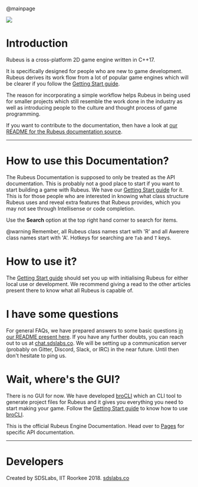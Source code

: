 @mainpage

<img src="../rubeus_dark.png">

# Introduction
Rubeus is a cross-platform 2D game engine written in C++17. 

It is specifically designed for people who are new to game development. Rubeus derives its work flow from a lot of popular game engines which will be clearer if you follow the [Getting Start guide](https://github.com/sdslabs/Rubeus/wiki).

The reason for incorporating a simple workflow helps Rubeus in being used for smaller projects which still resemble the work done in the industry as well as introducing people to the culture and thought process of game programming.

If you want to contribute to the documentation, then have a look at [our README for the Rubeus documentation source](https://github.com/sdslabs/Rubeus/tree/master/docs).

---

# How to use this Documentation?

The Rubeus Documentation is supposed to only be treated as the API documentation. This is probably not a good place to start if you want to start building a game with Rubeus. We have our [Getting Start guide](https://github.com/sdslabs/Rubeus/wiki) for it. This is for those people who are interested in knowing what class structure Rubeus uses and reveal extra features that Rubeus provides, which you may not see through Intellisense or code completion.

Use the **Search** option at the top right hand corner to search for items. 

@warning Remember, all Rubeus class names start with 'R' and all Awerere class names start with 'A'. Hotkeys for searching are `Tab` and `T` keys.

# How to use it?

The [Getting Start guide](https://github.com/sdslabs/Rubeus/wiki) should set you up with initialising Rubeus for either local use or development. We recommend giving a read to the other articles present there to know what all Rubeus is capable of.

# I have some questions

For general FAQs, we have prepared answers to some basic questions [in our README present here](https://github.com/sdslabs/Rubeus/). If you have any further doubts, you can reach out to us at [chat.sdslabs.co](chat.sdslabs.co). We will be setting up a communication server (probably on Gitter, Discord, Slack, or IRC) in the near future. Until then don't hesitate to ping us.

# Wait, where's the GUI?

There is no GUI for now. We have developed [broCLI](https://github.com/sdslabs/broCLI) which an CLI tool to generate project files for Rubeus and it gives you everything you need to start making your game. Follow the [Getting Start guide](https://github.com/sdslabs/Rubeus/wiki) to know how to use [broCLI](https://github.com/sdslabs/broCLI).

This is the official Rubeus Engine Documentation. Head over to [Pages](./pages.html) for specific API documentation.

---

# Developers
Created by SDSLabs, IIT Roorkee 2018. [sdslabs.co](sdslabs.co)
